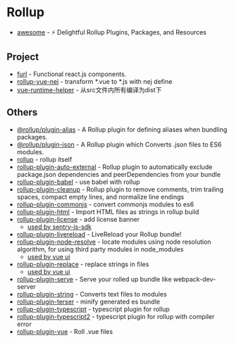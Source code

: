 # Rollup

- [awesome](https://github.com/rollup/awesome) - <g-emoji class="g-emoji" alias="zap" fallback-src="https://github.githubassets.com/images/icons/emoji/unicode/26a1.png">⚡️</g-emoji> Delightful Rollup Plugins, Packages, and Resources

## Project

- [furl](https://github.com/Chalarangelo/furl) - Functional react.js components.
- [rollup-vue-nej](https://github.com/FunnyLiu/rollup-vue-nej) - transform *.vue to *.js with nej define
- [vue-runtime-helper](https://github.com/znck/vue-runtime-helpers/blob/master/rollup.config.js) - 从src文件内所有编译为dist下

## Others

- [@rollup/plugin-alias](https://github.com/rollup/plugins/tree/master/packages/alias) - A Rollup plugin for defining aliases when bundling packages.
- [@rollup/plugin-json](https://github.com/rollup/plugins/tree/master/packages/json) - A Rollup plugin which Converts .json files to ES6 modules.
- [rollup](https://www.npmjs.com/package/rollup) - rollup itself
- [rollup-plugin-auto-external](https://github.com/stevenbenisek/rollup-plugin-auto-external) - Rollup plugin to automatically exclude package.json dependencies and peerDependencies from your bundle
- [rollup-plugin-babel](https://www.npmjs.com/package/rollup-plugin-babel) - use babel with rollup
- [rollup-plugin-cleanup](https://github.com/aMarCruz/rollup-plugin-cleanup) - Rollup plugin to remove comments, trim trailing spaces, compact empty lines, and normalize line endings
- [rollup-plugin-commonjs](https://www.npmjs.com/package/rollup-plugin-commonjs) - convert commonjs modules to es6
- [rollup-plugin-html](https://github.com/bdadam/rollup-plugin-html) - Import HTML files as strings in rollup build
- [rollup-plugin-license](https://github.com/mjeanroy/rollup-plugin-license) - add license banner
    - [used by sentry-js-sdk](https://github.com/FunnyLiu/sentry-javascript/blob/master/packages/browser/rollup.config.js#L62)
- [rollup-plugin-livereload](https://github.com/thgh/rollup-plugin-livereload) - LiveReload your Rollup bundle!
- [rollup-plugin-node-resolve](https://www.npmjs.com/package/rollup-plugin-node-resolve) - locate modules using node resolution algorithm, for using third party modules in node_modules
    - [used by vue ui](https://github.com/brizer/ui/blob/master/build/rollup.config.base.js#L19)
- [rollup-plugin-replace](https://www.npmjs.com/package/rollup-plugin-replace) - replace strings in files
    - [used by vue ui](https://github.com/brizer/ui/blob/master/build/rollup.config.base.js#L44)
- [rollup-plugin-serve](https://github.com/thgh/rollup-plugin-serve) - Serve your rolled up bundle like webpack-dev-server
- [rollup-plugin-string](https://github.com/TrySound/rollup-plugin-string) - Converts text files to modules
- [rollup-plugin-terser](https://www.npmjs.com/package/rollup-plugin-terser) - minify generated es bundle
- [rollup-plugin-typescript](https://www.npmjs.com/package/rollup-plugin-typescript) - typescript plugin for rollup
- [rollup-plugin-typescript2](https://www.npmjs.com/package/rollup-plugin-typescript2) - typescript plugin for rollup with compiler error
- [rollup-plugin-vue](https://github.com/vuejs/rollup-plugin-vue) - Roll .vue files
